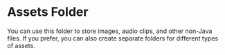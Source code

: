 # Assets Folder 
You can use this folder to store images, audio clips, and other non-Java files. If you prefer, you can also create separate folders for different types of assets. 